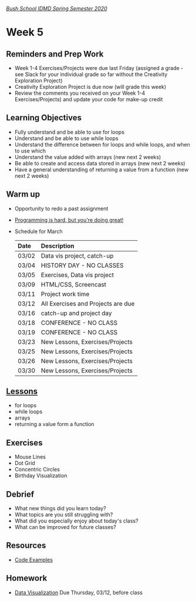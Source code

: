[_Bush School IDMD Spring Semester 2020_](https://chandrunarayan.github.io/idmd/)

# Week 5

## Reminders and Prep Work
* Week 1-4 Exercises/Projects were due last Friday (assigned a grade - see Slack for your individual grade so far without the Creativity Exploration Project)
* Creativity Exploration Project is due now (will grade this week)
* Review the comments you received on your Week 1-4 Exercises/Projects) and update your code for make-up credit


## Learning Objectives
* Fully understand and be able to use for loops
* Understand and be able to use while loops
* Understand the difference between for loops and while loops, and when to use which
* Understand the value added with arrays (new next 2 weeks)
* Be able to create and access data stored in arrays (new next 2 weeks)
* Have a general understanding of returning a value from a function (new next 2 weeks)

## Warm up
* Opportunity to redo a past assignment
* [Programming is hard, but you're doing great!](programming-is-hard-youre-doing-great.md)

* Schedule for March

	| Date | Description |
	| :--- | :--- |
	| 03/02 | Data vis project, catch-up |
	| 03/04 | HISTORY DAY - NO CLASSES |
	| 03/05 | Exercises, Data vis project |
	| 03/09 | HTML/CSS, Screencast |
	| 03/11 | Project work time |
	| 03/12 | All Exercises and Projects are due |
	| 03/16 | catch-up and project day |
	| 03/18 | CONFERENCE - NO CLASS |
	| 03/19 | CONFERENCE - NO CLASS |
	| 03/23 | New Lessons, Exercises/Projects |
	| 03/25 | New Lessons, Exercises/Projects |
	| 03/26 | New Lessons, Exercises/Projects |
	| 03/30 | New Lessons, Exercises/Projects |

## [Lessons](plan.md)
* for loops
* while loops
* arrays
* returning a value form a function

## Exercises
* Mouse Lines
* Dot Grid
* Concentric Circles
* Birthday Visualization

## Debrief
* What new things did you learn today?
* What topics are you still struggling with?
* What did you especially enjoy about today's class?
* What can be improved for future classes?

## Resources
* [Code Examples](code)

## Homework
* [Data Visualization](homework/data-visualization.md) Due Thursday, 03/12, before class

